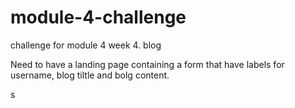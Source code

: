 # module-4-challenge
challenge for module 4 week 4. blog 

Need to have a landing page containing a form that have labels for username, blog tiltle and bolg content.

s